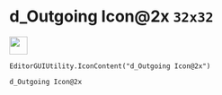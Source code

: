 # d_Outgoing Icon@2x `32x32`
<img src="/img/d_Outgoing%20Icon.png" width=32 height=32>

``` CSharp
EditorGUIUtility.IconContent("d_Outgoing Icon@2x")
```
```
d_Outgoing Icon@2x
```

